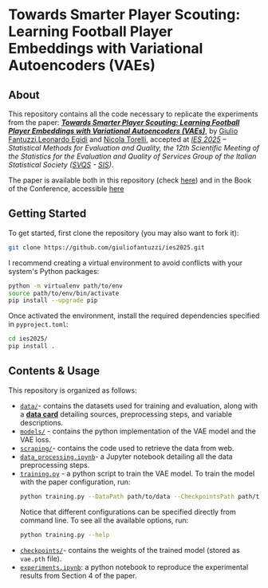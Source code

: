 # Towards Smarter Player Scouting: Learning Football Player Embeddings with Variational Autoencoders (VAEs)

## About
This repository contains all the code necessary to replicate the experiments from the paper: <u>***Towards Smarter Player Scouting: Learning Football Player Embeddings with Variational Autoencoders (VAEs)***</u>, by [Giulio Fantuzzi](https://www.linkedin.com/in/giuliofantuzzi/),[Leonardo Egidi](https://leoegidi.github.io) and [Nicola Torelli](https://scholar.google.it/citations?user=l5fIs0wAAAAJ&hl=it), accepted at *[IES 2025](https://ies2025.sis-statistica.it) – Statistical Methods for Evaluation and Quality, the 12th Scientific Meeting of the Statistics for the Evaluation and Quality of Services Group of the Italian Statistical Society ([SVQS](https://www.svqs.it) - [SIS](https://www.sis-statistica.it))*.

The paper is available both in this repository (check [here](paper/ies2025_player-embeddings-vae.pdf)) and in the Book of the Conference, accessible [here](https://drive.google.com/file/d/1ok0qtSR0FbAjfU5w_icom5Z64L8gBNUL/view)

## Getting Started
To get started, first clone the repository (you may also want to fork it):

```bash
git clone https://github.com/giuliofantuzzi/ies2025.git
```

I recommend creating a virtual environment to avoid conflicts with your system's Python packages:

```bash
python -m virtualenv path/to/env
source path/to/env/bin/activate
pip install --upgrade pip
```

Once activated the environment, install the required dependencies specified in `pyproject.toml`:

```bash
cd ies2025/
pip install .
```

## Contents & Usage

This repository is organized as follows:

- [`data/`](data/)- contains the datasets used for training and evaluation, along with a [**data card**](data/README.md) detailing sources, preprocessing steps, and variable descriptions.
- [`models/`](models/) - contains the python implementation of the VAE model and the VAE loss.
- [`scraping/`](scraping/)- contains the code used to retrieve the data from web.
- [`data_processing.ipynb`](data_processing.ipynb)- a Jupyter notebook detailing all the data preprocessing steps.
- [`training.py`](training.py) - a python script to train the VAE model. To train the model with the paper configuration, run:
    ```bash
    python training.py --DataPath path/to/data --CheckpointsPath path/to/weights.pt
    ```
    Notice that different configurations can be specified directly from command line. To see all the available options, run:
    ```bash
    python training.py --help
    ```
- [`checkpoints/`](checkpoints/)- contains the weights of the trained model (stored as `vae.pth` file).
- [`experiments.ipynb`](experiments.ipynb): a python notebook to reproduce the experimental results from Section 4 of the paper.
